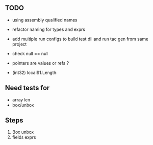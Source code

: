 ## TODO

- using assembly qualified names 
- refactor naming for types and exprs 
- add multiple run configs to build test dll and run tac gen from same project 
- check null == null 
- pointers are values or refs ? 

- (int32) local$1.Length

## Need tests for 

- array len 
- box/unbox

## Steps 

1. Box unbox
2. fields exprs 

